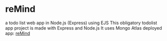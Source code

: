 # reMind
a todo list web app in Node.js (Express) using EJS
This obligatory todolist app project is made with Express and Node.js
It uses Mongo Atlas 
deployed app: <a target="_blank" href="https://mighty-scrubland-75759.herokuapp.com/">reMind</a>
